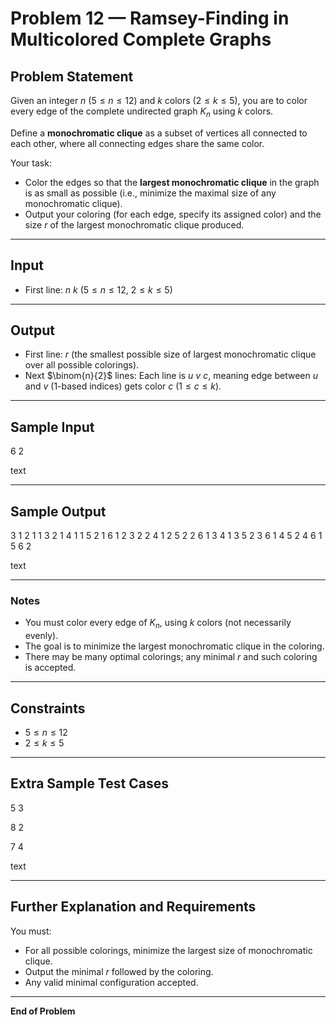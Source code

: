 # Problem 12 — Ramsey-Finding in Multicolored Complete Graphs

## Problem Statement

Given an integer $n$ ($5 \leq n \leq 12$) and $k$ colors ($2 \leq k \leq 5$), you are to color every edge of the complete undirected graph $K_n$ using $k$ colors.

Define a **monochromatic clique** as a subset of vertices all connected to each other, where all connecting edges share the same color.

Your task:

- Color the edges so that the **largest monochromatic clique** in the graph is as small as possible (i.e., minimize the maximal size of any monochromatic clique).
- Output your coloring (for each edge, specify its assigned color) and the size $r$ of the largest monochromatic clique produced.

---

## Input

- First line: $n~k$ ($5 \leq n \leq 12$, $2 \leq k \leq 5$)

---

## Output

- First line: $r$ (the smallest possible size of largest monochromatic clique over all possible colorings).
- Next $\binom{n}{2}$ lines: Each line is $u~v~c$, meaning edge between $u$ and $v$ ($1$-based indices) gets color $c$ ($1 \leq c \leq k$).

---

## Sample Input

6 2

text

---

## Sample Output

3
1 2 1
1 3 2
1 4 1
1 5 2
1 6 1
2 3 2
2 4 1
2 5 2
2 6 1
3 4 1
3 5 2
3 6 1
4 5 2
4 6 1
5 6 2

text

---

### Notes

- You must color every edge of $K_n$, using $k$ colors (not necessarily evenly).
- The goal is to minimize the largest monochromatic clique in the coloring.
- There may be many optimal colorings; any minimal $r$ and such coloring is accepted.

---

## Constraints

- $5 \leq n \leq 12$
- $2 \leq k \leq 5$

---

## Extra Sample Test Cases

5 3

8 2

7 4

text

---

## Further Explanation and Requirements

You must:

- For all possible colorings, minimize the largest size of monochromatic clique.
- Output the minimal $r$ followed by the coloring.
- Any valid minimal configuration accepted.

---

**End of Problem**
